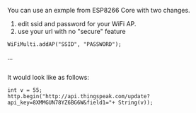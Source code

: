 
You can use an exmple from ESP8266 Core with two changes.
1. edit ssid and password for your WiFi AP.
2. use your url with no "secure" feature

```
WiFiMulti.addAP("SSID", "PASSWORD");
```
...

```

```
It would look like as follows:
```
int v = 55;
http.begin("http://api.thingspeak.com/update?api_key=8XMMGUN78YZ6BG6W&field1="+ String(v));

```
